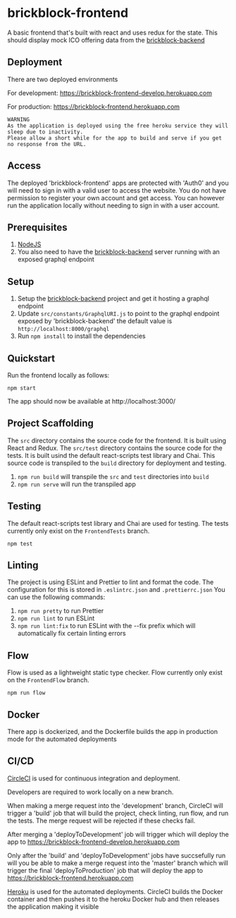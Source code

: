 # brickblock-frontend
A basic frontend that's built with react and uses redux for the state. This should display mock ICO offering data from the [brickblock-backend](https://github.com/CaelRowley/brickblock-backend)


## Deployment
There are two deployed environments 

For development: https://brickblock-frontend-develop.herokuapp.com

For production: https://brickblock-frontend.herokuapp.com          
```
WARNING
As the application is deployed using the free heroku service they will sleep due to inactivity. 
Please allow a short while for the app to build and serve if you get no response from the URL.
```

## Access
The deployed 'brickblock-frontend' apps are protected with 'Auth0' and you will need to sign in with a valid user to access the website. You do not have permission to register your own account and get access. You can however run the application locally without needing to sign in with a user account.


## Prerequisites
1. [NodeJS](https://nodejs.org/)
2. You also need to have the [brickblock-backend](https://github.com/CaelRowley/brickblock-backend) server running with an exposed graphql endpoint


## Setup
1. Setup the [brickblock-backend](https://github.com/CaelRowley/brickblock-backend) project and get it hosting a graphql endpoint
2. Update `src/constants/GraphqlURI.js` to point to the graphql endpoint exposed by 'brickblock-backend' the default value is `http://localhost:8000/graphql`
3. Run `npm install` to install the dependencies


## Quickstart
Run the frontend locally as follows:

```
npm start
```

The app should now be available at http://localhost:3000/


## Project Scaffolding
The `src` directory contains the source code for the frontend. It is built using React and Redux. The `src/test` directory contains the source code for the tests. It is built usind the default react-scripts test library and Chai.
This source code is transpiled to the `build` directory for deployment and testing.
1. `npm run build` will transpile the `src` and `test` directories into `build`
2. `npm run serve` will run the transpiled app


## Testing
The default react-scripts test library and Chai are used for testing. The tests currently only exist on the `FrontendTests` branch.
```
npm test
```

## Linting
The project is using ESLint and Prettier to lint and format the code. The configuration for this is stored in `.eslintrc.json` and `.prettierrc.json` You can use the following commands:
1. `npm run pretty` to run Prettier
2. `npm run lint` to run ESLint
3. `npm run lint:fix` to run ESLint with the --fix prefix which will automatically fix certain linting errors

## Flow
Flow is used as a lightweight static type checker. Flow currently only exist on the `FrontendFlow` branch.
```
npm run flow
```


## Docker
There app is dockerized, and the Dockerfile builds the app in production mode for the automated deployments


## CI/CD
[CircleCI](https://circleci.com/) is used for continuous integration and deployment.

Developers are required to work locally on a new branch. 

When making a merge request into the 'development' branch, CircleCI will trigger a 'build' job that will build the project, check linting, run flow, and run the tests. The merge request will be rejected if these checks fail.

After merging a 'deployToDevelopment' job will trigger which will deploy the app to https://brickblock-frontend-develop.herokuapp.com  

Only after the 'build' and 'deployToDevelopment' jobs have succsefully run will you be able to make a merge request into the 'master' branch which will trigger the final 'deployToProduction' job that will deploy the app to https://brickblock-frontend.herokuapp.com   

[Heroku](https://www.heroku.com/) is used for the automated deployments. CircleCI builds the Docker container and then pushes it to the heroku Docker hub and then releases the application making it visible
